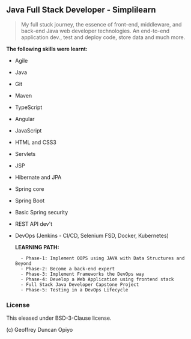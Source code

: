 ## Java Full Stack Developer - Simplilearn

> My full stuck journey, the essence of front-end, middleware, and back-end Java web developer technologies.
An end-to-end application dev., test and deploy code, store data and much more.


**The following skills were learnt:**

+ Agile
+ Java
+ Git
+ Maven
+ TypeScript
+ Angular
+ JavaScript
+ HTML and CSS3
+ Servlets
+ JSP
+ Hibernate and JPA
+ Spring core
+ Spring Boot
+ Basic Spring security
+ REST API dev't
+ DevOps (Jenkins - CI/CD, Selenium FSD, Docker, Kubernetes)

	**LEARNING PATH:**
		
		- Phase-1: Implement OOPS using JAVA with Data Structures and Beyond
		- Phase-2: Become a back-end expert
		- Phase-3: Implement Frameworks the DevOps way
		- Phase-4: Develop a Web Application using frontend stack
		- Full Stack Java Developer Capstone Project
		- Phase-5: Testing in a DevOps Lifecycle




### License

This eleased under BSD-3-Clause license.

(c) Geoffrey Duncan Opiyo

